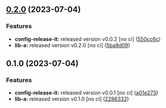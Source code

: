 

## [0.2.0](https://github.com/airwaycai/monorepo-release-it/compare/@mono-release/app-a-v0.1.0...@mono-release/app-a-v0.2.0) (2023-07-04)


### Features

* **config-release-it:** released version v0.0.2 [no ci] ([550cc6c](https://github.com/airwaycai/monorepo-release-it/commit/550cc6c93dea20d53ebb11002d9829c114e1df62))
* **lib-a:** released version v0.2.0 [no ci] ([5ba8d09](https://github.com/airwaycai/monorepo-release-it/commit/5ba8d09a64f179c790e752ea2bca69310c462e3d))

## 0.1.0 (2023-07-04)


### Features

* **config-release-it:** released version v0.0.1 [no ci] ([a01e273](https://github.com/airwaycai/monorepo-release-it/commit/a01e273c140fc2e8b31b7879529006c06da00f44))
* **lib-a:** released version v0.1.0 [no ci] ([2286332](https://github.com/airwaycai/monorepo-release-it/commit/2286332cfbae816415ef49d8e364305b6b219a64))